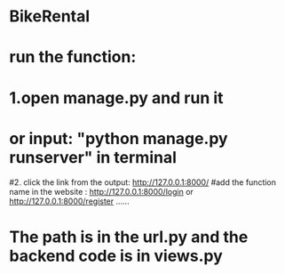 # BikeRental

# run the function:
# 1.open manage.py and run it
# or input: "python manage.py runserver" in terminal
#2. click the link from the output:  http://127.0.0.1:8000/
#add the function name in the website :  http://127.0.0.1:8000/login or http://127.0.0.1:8000/register ......

# The path is in the url.py and the backend code is in views.py